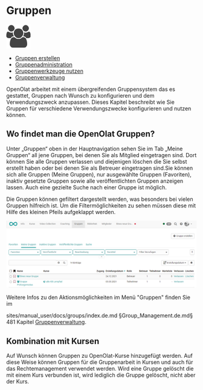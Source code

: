 # Gruppen

![](assets/group.png)

  * [Gruppen erstellen](Create_Groups.de.md)
  * [Gruppenadministration](Group_Administration.de.md)
  * [Gruppenwerkzeuge nutzen](Using_Group_Tools.de.md)
  * [Gruppenverwaltung](Group_Management.de.md)

OpenOlat arbeitet mit einem übergreifenden Gruppensystem das es gestattet,
Gruppen nach Wunsch zu konfigurieren und dem Verwendungszweck anzupassen.
Dieses Kapitel beschreibt wie Sie Gruppen für verschiedene Verwendungszwecke
konfigurieren und nutzen können.

## Wo findet man die OpenOlat Gruppen?

Unter „Gruppen“ oben in der Hauptnavigation sehen Sie im Tab „Meine Gruppen“
all jene Gruppen, bei denen Sie als Mitglied eingetragen sind. Dort können Sie
alle Gruppen verlassen und diejenigen löschen die Sie selbst erstellt haben
oder bei denen Sie als Betreuer eingetragen sind.Sie können sich alle Gruppen
(Meine Gruppen), nur ausgewählte Gruppen (Favoriten), inaktiv gesetzte Gruppen
sowie alle veröffentlichten Gruppen anzeigen lassen. Auch eine gezielte Suche
nach einer Gruppe ist möglich.

Die Gruppen können gefiltert dargestellt werden, was besonders bei vielen
Gruppen hilfreich ist. Um die Filtermöglichkeiten zu sehen müssen diese mit
Hilfe des kleinen Pfeils aufgeklappt werden.

![](assets/Gruppe.png)

Weitere Infos zu den Aktionsmöglichkeiten im Menü "Gruppen" finden Sie im

sites/manual_user/docs/groups/index.de.md §Group_Management.de.md§ 481
Kapitel [Gruppenverwaltung](Group_Management.de.md).

## Kombination mit Kursen

Auf Wunsch können Gruppen zu OpenOlat-Kurse hinzugefügt werden. Auf diese
Weise können Gruppen für die Gruppenarbeit in Kursen und auch für das
Rechtemanagement verwendet werden. Wird eine Gruppe gelöscht die mit einem
Kurs verbunden ist, wird lediglich die Gruppe gelöscht, nicht aber der Kurs.

  

